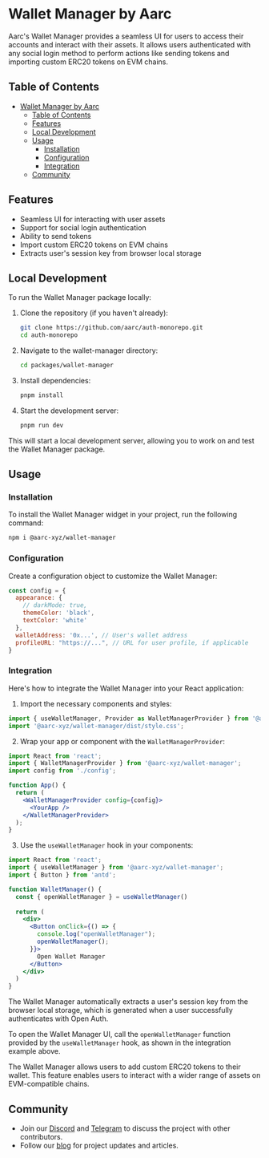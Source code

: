 # Wallet Manager by Aarc

Aarc's Wallet Manager provides a seamless UI for users to access their accounts and interact with their assets. It allows users authenticated with any social login method to perform actions like sending tokens and importing custom ERC20 tokens on EVM chains.

## Table of Contents

- [Wallet Manager by Aarc](#wallet-manager-by-aarc)
  - [Table of Contents](#table-of-contents)
  - [Features](#features)
  - [Local Development](#local-development)
  - [Usage](#usage)
    - [Installation](#installation)
    - [Configuration](#configuration)
    - [Integration](#integration)
  - [Community](#community)

## Features

- Seamless UI for interacting with user assets
- Support for social login authentication
- Ability to send tokens
- Import custom ERC20 tokens on EVM chains
- Extracts user's session key from browser local storage

## Local Development

To run the Wallet Manager package locally:

1. Clone the repository (if you haven't already):
   ```sh
   git clone https://github.com/aarc/auth-monorepo.git
   cd auth-monorepo
   ```

2. Navigate to the wallet-manager directory:
   ```sh
   cd packages/wallet-manager
   ```

3. Install dependencies:
   ```sh
   pnpm install
   ```

4. Start the development server:
   ```sh
   pnpm run dev
   ```

This will start a local development server, allowing you to work on and test the Wallet Manager package.

## Usage

### Installation

To install the Wallet Manager widget in your project, run the following command:

```sh
npm i @aarc-xyz/wallet-manager
```

### Configuration

Create a configuration object to customize the Wallet Manager:

```javascript
const config = {
  appearance: {
    // darkMode: true,
    themeColor: 'black',
    textColor: 'white'
  },
  walletAddress: '0x...', // User's wallet address
  profileURL: "https://...", // URL for user profile, if applicable
}
```

### Integration

Here's how to integrate the Wallet Manager into your React application:

1. Import the necessary components and styles:

```javascript
import { useWalletManager, Provider as WalletManagerProvider } from '@aarc-xyz/wallet-manager';
import '@aarc-xyz/wallet-manager/dist/style.css';
```

2. Wrap your app or component with the `WalletManagerProvider`:

```jsx
import React from 'react';
import { WalletManagerProvider } from '@aarc-xyz/wallet-manager';
import config from './config';

function App() {
  return (
    <WalletManagerProvider config={config}>
      <YourApp />
    </WalletManagerProvider>
  );
}
```

3. Use the `useWalletManager` hook in your components:

```jsx
import React from 'react';
import { useWalletManager } from '@aarc-xyz/wallet-manager';
import { Button } from 'antd';

function WalletManager() {
  const { openWalletManager } = useWalletManager()
  
  return (
    <div>
      <Button onClick={() => { 
        console.log("openWalletManager"); 
        openWalletManager();
      }}>
        Open Wallet Manager
      </Button>
    </div>
  )
}
```

The Wallet Manager automatically extracts a user's session key from the browser local storage, which is generated when a user successfully authenticates with Open Auth.

To open the Wallet Manager UI, call the `openWalletManager` function provided by the `useWalletManager` hook, as shown in the integration example above.

The Wallet Manager allows users to add custom ERC20 tokens to their wallet. This feature enables users to interact with a wider range of assets on EVM-compatible chains.

## Community

- Join our [Discord](https://discord.gg/3kFCfBgSdY) and [Telegram](https://t.me/aarcxyz) to discuss the project with other contributors.
- Follow our [blog](https://blog.aarc.xyz) for project updates and articles.
